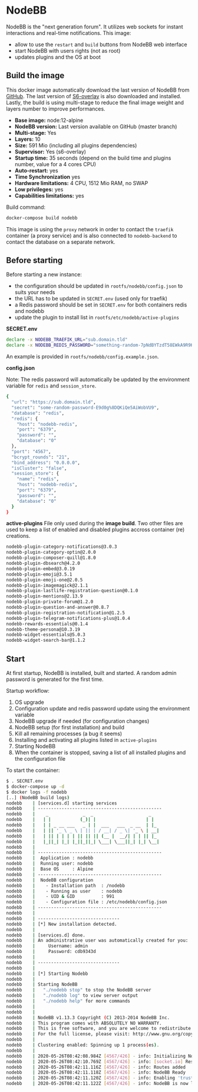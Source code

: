 # NodeBB

NodeBB is the "next generation forum". It utilizes web sockets for instant interactions and real-time notifications.
This image:
* allow to use the `restart` and `build` buttons from NodeBB web interface
* start NodeBB with users rights (not as root)
* updates plugins and the OS at boot


## Build the image
This docker image automatically download the last version of NodeBB from [GitHub](https://github.com/NodeBB/NodeBB).
The last version of [S6-overlay](https://github.com/just-containers/s6-overlay/releases) is also downloaded and installed.
Lastly, the build is using multi-stage to reduce the final image weight and layers number to improve performances.

<!--
To get image details, use:
docker image inspect <image> -f '{{.RootFS.Layers}}' | wc -w
docker images <image>:<tag>
-->

* **Base image:** node:12-alpine
* **NodeBB version:** Last version available on GitHub (master branch)
* **Multi-stage:** Yes
* **Layers:** 10
* **Size:** 591 Mio (including all plugins dependencies)
* **Supervisor:** Yes (s6-overlay)
* **Startup time:** 35 seconds (depend on the build time and plugins number, value for a 4 cores CPU)
* **Auto-restart:** yes
* **Time Synchronization** yes
* **Hardware limitations:** 4 CPU, 1512 Mio RAM, no SWAP
* **Low privileges:** yes
* **Capabilities limitations:** yes

Build command:

```bash
docker-compose build nodebb
```

This image is using the `proxy` network in order to contact the `traefik` container (a proxy service) and is also connected to `nodebb-backend` to contact the database on a separate network.


## Before starting
Before starting a new instance:
  - the configuration should be updated in `rootfs/nodebb/config.json` to suits your needs
  - the URL has to be updated in `SECRET.env` (used only for traefik)
  - a Redis password should be set in `SECRET.env` for both containers redis and nodebb
  - update the plugin to install list in `rootfs/etc/nodebb/active-plugins`

**SECRET.env**

```bash
declare -x NODEBB_TRAEFIK_URL="sub.domain.tld"
declare -x NODEBB_REDIS_PASSWORD="something-random-7pNdBYTzdT58EWkA9R9KGSQ"
```

An example is provided in `rootfs/nodebb/config.example.json`.

**config.json**

Note: The redis password will automatically be updated by the environment variable for `redis` and `session_store`.

```bash
{
  "url": "https://sub.domain.tld",
  "secret": "some-random-password-E9d0g%8DQKiQe5AiWobVU9",
  "database": "redis",
  "redis": {
    "host": "nodebb-redis",
    "port": "6379",
    "password": "",
    "database": "0"
  },
  "port": "4567",
  "bcrypt_rounds": "21",
  "bind_address": "0.0.0.0",
  "isCluster": "false",
  "session_store": {
    "name": "redis",
    "host": "nodebb-redis",
    "port": "6379",
    "password": "",
    "database": "0"
  }
}

```

**active-plugins**
File only used during the **image build**. Two other files are used to keep a list of enabled and disabled plugins accross container (re) creations.

```bash
nodebb-plugin-category-notifications@3.0.3
nodebb-plugin-category-optin@2.0.0
nodebb-plugin-composer-quill@1.8.0
nodebb-plugin-dbsearch@4.2.0
nodebb-plugin-embed@3.0.19
nodebb-plugin-emoji@3.5.1
nodebb-plugin-emoji-one@2.0.5
nodebb-plugin-imagemagick@2.1.1
nodebb-plugin-lastlife-registration-question@0.1.0
nodebb-plugin-mentions@2.13.9
nodebb-plugin-private-forum@1.2.0
nodebb-plugin-question-and-answer@0.8.7
nodebb-plugin-registration-notification@1.2.5
nodebb-plugin-telegram-notifications-plus@1.0.4
nodebb-rewards-essentials@0.1.4
nodebb-theme-persona@10.3.19
nodebb-widget-essentials@5.0.3
nodebb-widget-search-bar@1.1.2
```

## Start
At first startup, NodeBB is installed, built and started.
A random admin password is generated for the first time.

Startup workflow:
1. OS upgrade
2. Configuration update and redis password update using the environment variable
3. NodeBB upgrade if needed (for configuration changes)
4. NodeBB setup (for first installation) and build
5. Kill all remaining processes (a bug it seems)
6. Installing and activating all plugins listed in `active-plugins`
7. Starting NodeBB
8. When the container is stopped, saving a list of all installed plugins and the configuration file

To start the container:

```bash
$ . SECRET.env
$ docker-compose up -d
$ docker logs -f nodebb
[..] (NodeBB build logs)
nodebb    | [services.d] starting services
nodebb    | -----------------------------------------------
nodebb    |    _             _  _                     _
nodebb    |   | |           (_)| |                   | |
nodebb    |   | | _ __ ___   _ | |  ___   ___  _ __  | |_
nodebb    |   | || '_ \ _ \ | || | / __| / _ \| '_ \ | __|
nodebb    |   | || | | | | || || || (__ |  __/| | | || |_
nodebb    |   |_||_| |_| |_||_||_| \___| \___||_| |_| \__|
nodebb    |
nodebb    | -----------------------------------------------
nodebb    |  Application : nodebb
nodebb    |  Running user: nodebb
nodebb    |  Base OS     : Alpine
nodebb    | -----------------------------------------------
nodebb    |  NodeBB configuration
nodebb    |    - Installation path  : /nodebb
nodebb    |    - Running as user    : nodebb
nodebb    |    - UID & GID          : 991
nodebb    |    - Configuration file : /etc/nodebb/config.json
nodebb    | -----------------------------------------------
nodebb    |
nodebb    | -------------------------------
nodebb    | [*] New installation detected.
nodebb    |
nodebb    | [services.d] done.
nodebb    | An administrative user was automatically created for you:
nodebb    |     Username: admin
nodebb    |     Password: cdb9343d
nodebb    |
nodebb    | -------------------------------
nodebb    |
nodebb    | [*] Starting Nodebb
nodebb    |
nodebb    | Starting NodeBB
nodebb    |   "./nodebb stop" to stop the NodeBB server
nodebb    |   "./nodebb log" to view server output
nodebb    |   "./nodebb help" for more commands
nodebb    |
nodebb    |
nodebb    | NodeBB v1.13.3 Copyright (C) 2013-2014 NodeBB Inc.
nodebb    | This program comes with ABSOLUTELY NO WARRANTY.
nodebb    | This is free software, and you are welcome to redistribute it under certain conditions.
nodebb    | For the full license, please visit: http://www.gnu.org/copyleft/gpl.html
nodebb    |
nodebb    | Clustering enabled: Spinning up 1 process(es).
nodebb    |
nodebb    | 2020-05-26T08:42:08.984Z [4567/426] - info: Initializing NodeBB v1.13.3 http://sub.domain.com
nodebb    | 2020-05-26T08:42:10.769Z [4567/426] - info: [socket.io] Restricting access to origin: http://sub.domain.com:*
nodebb    | 2020-05-26T08:42:11.116Z [4567/426] - info: Routes added
nodebb    | 2020-05-26T08:42:11.118Z [4567/426] - info: NodeBB Ready
nodebb    | 2020-05-26T08:42:11.120Z [4567/426] - info: Enabling 'trust proxy'
nodebb    | 2020-05-26T08:42:11.122Z [4567/426] - info: NodeBB is now listening on: 0.0.0.0:4567
```
